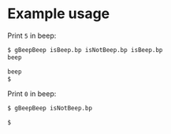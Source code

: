 # Example usage

Print `5` in beep:

```sh
$ gBeepBeep isBeep.bp isNotBeep.bp isBeep.bp
beep

beep
$
```

Print `0` in beep:

```sh
$ gBeepBeep isNotBeep.bp

$
```
